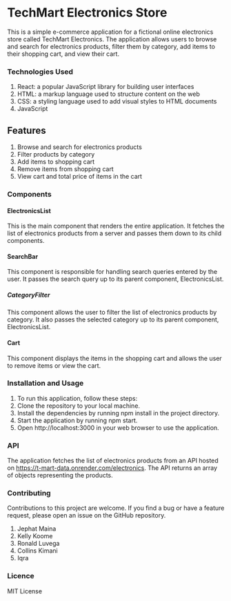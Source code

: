 # TechMart Electronics Store
This is a simple e-commerce application for a fictional online electronics store called TechMart Electronics. The application allows users to browse and search for electronics products, filter them by category, add items to their shopping cart, and view their cart.
### Technologies Used
1. React: a popular JavaScript library for building user interfaces
2. HTML: a markup language used to structure content on the web
3. CSS: a styling language used to add visual styles to HTML documents
4. JavaScript
## Features
1. Browse and search for electronics products
2. Filter products by category
3. Add items to shopping cart
4. Remove items from shopping cart
5. View cart and total price of items in the cart
### Components
#### ElectronicsList
This is the main component that renders the entire application. It fetches the list of electronics products from a server and passes them down to its child components.
#### SearchBar
This component is responsible for handling search queries entered by the user. It passes the search query up to its parent component, ElectronicsList.
##### CategoryFilter
This component allows the user to filter the list of electronics products by category. It also passes the selected category up to its parent component, ElectronicsList.
#### Cart
This component displays the items in the shopping cart and allows the user to remove items or view the cart.
### Installation and Usage
1. To run this application, follow these steps:
2. Clone the repository to your local machine.
3. Install the dependencies by running npm install in the project directory.
4. Start the application by running npm start.
5. Open http://localhost:3000 in your web browser to use the application.
### API
The application fetches the list of electronics products from an API hosted on https://t-mart-data.onrender.com/electronics. The API returns an array of objects representing the products.
### Contributing
Contributions to this project are welcome. If you find a bug or have a feature request, please open an issue on the GitHub repository.
1. Jephat Maina
2. Kelly Koome
3. Ronald Luvega
4. Collins Kimani
5. Iqra

### Licence
MIT License
